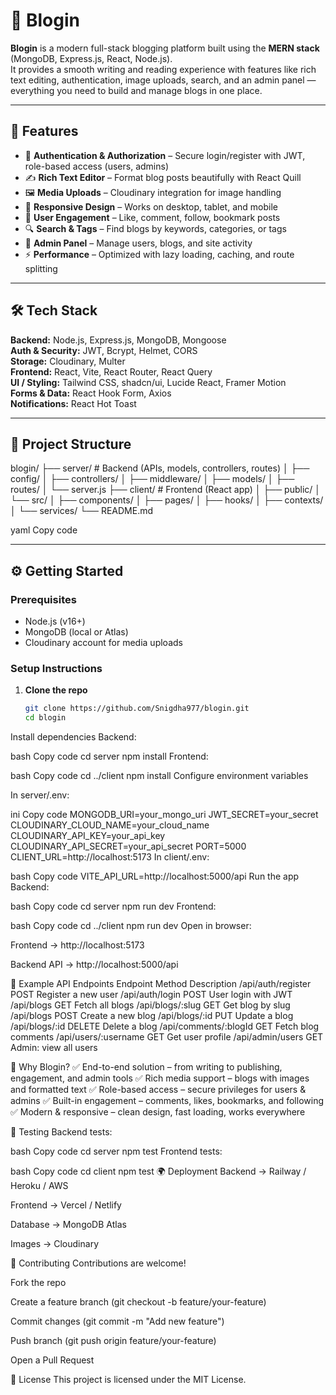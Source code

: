 # 📝 Blogin

**Blogin** is a modern full-stack blogging platform built using the **MERN stack** (MongoDB, Express.js, React, Node.js).  
It provides a smooth writing and reading experience with features like rich text editing, authentication, image uploads, search, and an admin panel — everything you need to build and manage blogs in one place.

---

## 🚀 Features

- 🔐 **Authentication & Authorization** – Secure login/register with JWT, role-based access (users, admins)  
- ✍️ **Rich Text Editor** – Format blog posts beautifully with React Quill  
- 🖼️ **Media Uploads** – Cloudinary integration for image handling  
- 📱 **Responsive Design** – Works on desktop, tablet, and mobile  
- 💬 **User Engagement** – Like, comment, follow, bookmark posts  
- 🔍 **Search & Tags** – Find blogs by keywords, categories, or tags  
- 🧩 **Admin Panel** – Manage users, blogs, and site activity  
- ⚡ **Performance** – Optimized with lazy loading, caching, and route splitting  

---

## 🛠️ Tech Stack

**Backend:** Node.js, Express.js, MongoDB, Mongoose  
**Auth & Security:** JWT, Bcrypt, Helmet, CORS  
**Storage:** Cloudinary, Multer  
**Frontend:** React, Vite, React Router, React Query  
**UI / Styling:** Tailwind CSS, shadcn/ui, Lucide React, Framer Motion  
**Forms & Data:** React Hook Form, Axios  
**Notifications:** React Hot Toast  

---

## 📂 Project Structure

blogin/
├── server/ # Backend (APIs, models, controllers, routes)
│ ├── config/
│ ├── controllers/
│ ├── middleware/
│ ├── models/
│ ├── routes/
│ └── server.js
├── client/ # Frontend (React app)
│ ├── public/
│ └── src/
│ ├── components/
│ ├── pages/
│ ├── hooks/
│ ├── contexts/
│ └── services/
└── README.md

yaml
Copy code

---

## ⚙️ Getting Started

### Prerequisites
- Node.js (v16+)  
- MongoDB (local or Atlas)  
- Cloudinary account for media uploads  

### Setup Instructions

1. **Clone the repo**
   ```bash
   git clone https://github.com/Snigdha977/blogin.git
   cd blogin
Install dependencies
Backend:

bash
Copy code
cd server
npm install
Frontend:

bash
Copy code
cd ../client
npm install
Configure environment variables

In server/.env:

ini
Copy code
MONGODB_URI=your_mongo_uri
JWT_SECRET=your_secret
CLOUDINARY_CLOUD_NAME=your_cloud_name
CLOUDINARY_API_KEY=your_api_key
CLOUDINARY_API_SECRET=your_api_secret
PORT=5000
CLIENT_URL=http://localhost:5173
In client/.env:

bash
Copy code
VITE_API_URL=http://localhost:5000/api
Run the app
Backend:

bash
Copy code
cd server
npm run dev
Frontend:

bash
Copy code
cd ../client
npm run dev
Open in browser:

Frontend → http://localhost:5173

Backend API → http://localhost:5000/api

🔗 Example API Endpoints
Endpoint	Method	Description
/api/auth/register	POST	Register a new user
/api/auth/login	POST	User login with JWT
/api/blogs	GET	Fetch all blogs
/api/blogs/:slug	GET	Get blog by slug
/api/blogs	POST	Create a new blog
/api/blogs/:id	PUT	Update a blog
/api/blogs/:id	DELETE	Delete a blog
/api/comments/:blogId	GET	Fetch blog comments
/api/users/:username	GET	Get user profile
/api/admin/users	GET	Admin: view all users

🎯 Why Blogin?
✅ End-to-end solution – from writing to publishing, engagement, and admin tools
✅ Rich media support – blogs with images and formatted text
✅ Role-based access – secure privileges for users & admins
✅ Built-in engagement – comments, likes, bookmarks, and following
✅ Modern & responsive – clean design, fast loading, works everywhere

🧪 Testing
Backend tests:

bash
Copy code
cd server
npm test
Frontend tests:

bash
Copy code
cd client
npm test
🌍 Deployment
Backend → Railway / Heroku / AWS

Frontend → Vercel / Netlify

Database → MongoDB Atlas

Images → Cloudinary

🤝 Contributing
Contributions are welcome!

Fork the repo

Create a feature branch (git checkout -b feature/your-feature)

Commit changes (git commit -m "Add new feature")

Push branch (git push origin feature/your-feature)

Open a Pull Request

📜 License
This project is licensed under the MIT License.



